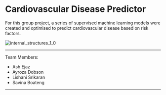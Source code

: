 # Cardiovascular Disease Predictor

For this group project, a series of supervised machine learning models were created and optimised to predict cardiovascular disease based on risk factors.

![internal_structures_1_0](https://github.com/ashejaz/project-4-predicting-CVD/assets/127614970/3f8b5491-c280-4175-9cc8-f7b11872d568)

-----------------------
Team Members:
- Ash Ejaz
- Ayroza Dobson
- Lishani Srikaran
- Savina Boateng
-----------------------

